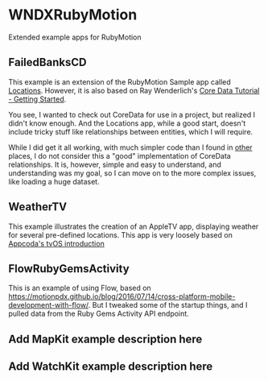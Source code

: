 WNDXRubyMotion
==============

Extended example apps for RubyMotion

## FailedBanksCD

This example is an extension of the RubyMotion Sample app called [Locations](https://github.com/HipByte/RubyMotionSamples/tree/master/Locations). 
However, it is also based on Ray Wenderlich's [Core Data Tutorial - Getting Started](http://www.raywenderlich.com/934/core-data-on-ios-5-tutorial-getting-started).

You see, I wanted to check out CoreData for use in a project, but realized I didn't know enough.  And the Locations app, while
a good start, doesn't include tricky stuff like relationships between entities, which I will require.

While I did get it all working, with much simpler code than I found in [other](https://github.com/caramdache/games) places, 
I do not consider this a "good" implementation of CoreData relationships.  It is, however, simple and easy to understand,
and understanding was my goal, so I can move on to the more complex issues, like loading a huge dataset.

## WeatherTV

This example illustrates the creation of an AppleTV app, displaying weather for several pre-defined locations. This app is very loosely based on [Appcoda's tvOS introduction](https://www.appcoda.com/tvos-introduction/)

## FlowRubyGemsActivity

This is an example of using Flow, based on https://motionpdx.github.io/blog/2016/07/14/cross-platform-mobile-development-with-flow/.  But I tweaked some of the startup things, and I pulled data from the Ruby Gems Activity API endpoint.

## Add MapKit example description here

## Add WatchKit example description here
